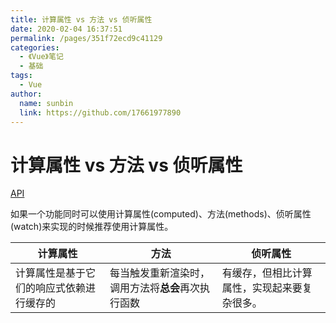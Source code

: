 ```yaml
---
title: 计算属性 vs 方法 vs 侦听属性
date: 2020-02-04 16:37:51
permalink: /pages/351f72ecd9c41129
categories:
  - 《Vue》笔记
  - 基础
tags:
  - Vue
author:
  name: sunbin
  link: https://github.com/17661977890
---
```

# 计算属性 vs 方法 vs 侦听属性

[API](https://cn.vuejs.org/v2/guide/computed.html#计算属性缓存-vs-方法)

如果一个功能同时可以使用计算属性(computed)、方法(methods)、侦听属性(watch)来实现的时候推荐使用计算属性。
<!-- more -->
| 计算属性                                 | 方法                                               | 侦听属性                                     |
| ---------------------------------------- | -------------------------------------------------- | -------------------------------------------- |
| 计算属性是基于它们的响应式依赖进行缓存的 | 每当触发重新渲染时，调用方法将**总会**再次执行函数 | 有缓存，但相比计算属性，实现起来要复杂很多。 |
